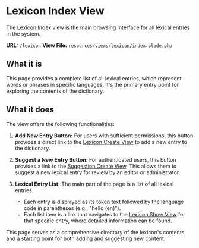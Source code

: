 # Lexicon Index View

The Lexicon Index view is the main browsing interface for all lexical entries in the system.

**URL:** `/lexicon`
**View File:** `resources/views/lexicon/index.blade.php`

## What it is

This page provides a complete list of all lexical entries, which represent words or phrases in specific languages. It's the primary entry point for exploring the contents of the dictionary.

## What it does

The view offers the following functionalities:

1.  **Add New Entry Button:**
    For users with sufficient permissions, this button provides a direct link to the [Lexicon Create View](create.md) to add a new entry to the dictionary.

2.  **Suggest a New Entry Button:**
    For authenticated users, this button provides a link to the [Suggestion Create View](../suggestions/create.md). This allows them to suggest a new lexical entry for review by an editor or administrator.

3.  **Lexical Entry List:**
    The main part of the page is a list of all lexical entries.
    -   Each entry is displayed as its token text followed by the language code in parentheses (e.g., "hello (en)").
    -   Each list item is a link that navigates to the [Lexicon Show View](show.md) for that specific entry, where detailed information can be found.

This page serves as a comprehensive directory of the lexicon's contents and a starting point for both adding and suggesting new content.
